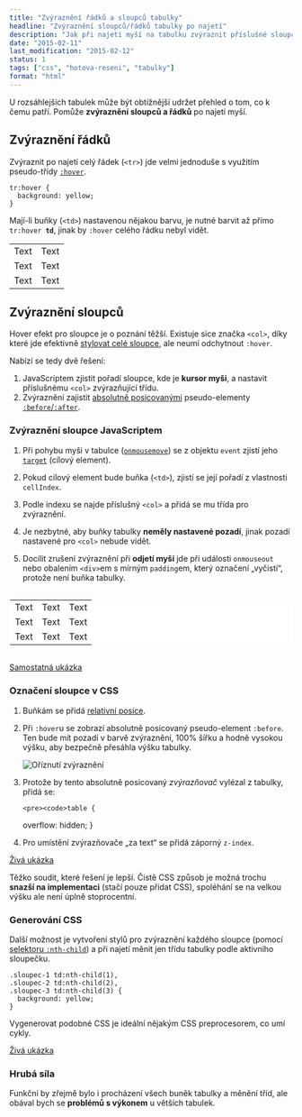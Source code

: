 ```yaml
---
title: "Zvýraznění řádků a sloupců tabulky"
headline: "Zvýraznění sloupců/řádků tabulky po najetí"
description: "Jak při najetí myší na tabulku zvýraznit příslušné sloupce a řádky."
date: "2015-02-11"
last_modification: "2015-02-12"
status: 1
tags: ["css", "hotova-reseni", "tabulky"]
format: "html"
---
```


<p>U rozsáhlejších tabulek může být obtížnější udržet přehled o tom, co k čemu patří. Pomůže <b>zvýraznění sloupců a řádků</b> po najetí myší.</p>



<h2 id="radky">Zvýraznění řádků</h2>

<p>Zvýraznit po najetí celý řádek (<code>&lt;tr></code>) jde velmi jednoduše s využitím pseudo-třídy <a href="/css-selektory#uzivatelske-akce"><code>:hover</code></a>.</p>

<pre><code>tr:hover {
  background: yellow;
}</code></pre>

<p>Mají-li buňky (<code>&lt;td></code>) nastavenou nějakou barvu, je nutné barvit až přímo <code>tr:hover <b>td</b></code>, jinak by <code>:hover</code> celého řádku nebyl vidět.</p>

<div class="live">
  <style>
    .zvyrazneni-radku tr:hover td {
      background: yellow;
    }
  </style>
  <table class="zvyrazneni-radku">
    <tr>
      <td>Text</td>
      <td>Text</td>
    </tr>
    <tr>
      <td>Text</td>
      <td>Text</td>
    </tr>
    <tr>
      <td>Text</td>
      <td>Text</td>
    </tr>
  </table>
</div>


<h2 id="sloupce">Zvýraznění sloupců</h2>

<p>Hover efekt pro sloupce je o poznání těžší. Existuje sice značka <code>&lt;col></code>, díky které jde efektivně <a href="/stylovani-tabulky">stylovat celé sloupce</a>, ale neumí odchytnout <code>:hover</code>.</p>

<p>Nabízí se tedy dvě řešení:</p>

<ol>
  <li>JavaScriptem zjistit pořadí sloupce, kde je <b>kursor myši</b>, a nastavit příslušnému <code>&lt;col></code> zvýrazňující třídu.</li>
  
  <li>Zvýraznění zajistit <a href="/position#absolute">absolutně posicovanými</a> pseudo-elementy <a href="/content-attr"><code>:before</code>/<code>:after</code></a>.</li>
</ol>


<h3 id="js">Zvýraznění sloupce JavaScriptem</h3>

<ol>
  <li>
    <p>Při pohybu myši v tabulce (<a href="/udalosti-mysi#onmousemove"><code>onmousemove</code></a>) se z objektu <code>event</code> zjistí jeho <a href="/event-target"><code>target</code></a> (cílový element).</p>
  </li>  
  <li>
    <p>Pokud cílový element bude buňka (<code>&lt;td></code>), zjistí se její pořadí z vlastnosti <code>cellIndex</code>.</p>
  </li>  
  <li>
    <p>Podle indexu se najde příslušný <code>&lt;col></code> a přidá se mu třída pro zvýraznění.</p>
  </li>
  <li>
    <p>Je nezbytné, aby buňky tabulky <b>neměly nastavené pozadí</b>, jinak pozadí nastavené pro <code>&lt;col></code> nebude vidět.</p>
  </li>
  <li>
    <p>Docílit zrušení zvýraznění při <b>odjetí myší</b> jde při události <code>onmouseout</code> nebo obalením <code>&lt;div></code>em s mírným <code>padding</code>em, který označení „vyčistí“, protože není buňka tabulky.</p>
  </li>
</ol>

<div class="live">
  <style>
    table.zvyrazneni-js {
      background: #fff;
    }
    .zvyrazneni-js td {
      background: transparent;
    }
    .zvyrazneni-js tr:hover td, 
    .zvyrazneni-js col.hover {
      background: yellow;
    }
  </style>
  <div style="padding: .1em" onmousemove="zvyraznit(event)">
  <table class="zvyrazneni-js">
    <colgroup>
      <col>
      <col>
      <col>
    </colgroup>
    <tr>
      <td>Text</td>
      <td>Text</td>
      <td>Text</td>
    </tr>
    <tr>
      <td>Text</td>
      <td>Text</td>
      <td>Text</td>
    </tr>
    <tr>
      <td>Text</td>
      <td>Text</td>
      <td>Text</td>
    </tr>    
  </table>
    </div>
  <script>
    var aktivniSloupec = false;
    var sloupce = document.querySelector('.zvyrazneni-js').getElementsByTagName("col");
    function zvyraznit(e) {
        if (aktivniSloupec !== false) {
            sloupce[aktivniSloupec].className = "";
        }
        e = e || window.event;
        var bunka = (e.target || e.srcElement);
        if (bunka.tagName == "TD") {
            aktivniSloupec = bunka.cellIndex;
            sloupce[aktivniSloupec].className = "hover";
        }
    }
  </script>  
</div>

<p><a href="https://kod.djpw.cz/bikb">Samostatná ukázka</a></p>


<h3 id="css">Označení sloupce v CSS</h3>

<ol>
  <li>
    <p>Buňkám se přidá <a href="/position#relative">relativní posice</a>.</p>
  </li>
  <li>
    <p>Při <code>:hover</code>u se zobrazí absolutně posicovaný pseudo-element <code>:before</code>. Ten bude mít pozadí v barvě zvýraznění, 100% šířku a hodně vysokou výšku, aby bezpečně přesáhla výšku tabulky.</p>
    <p><img src="/files/zvyrazneni-tabulky/oriznuti.png" alt="Oříznutí zvýraznění" class="border"></p>    
  </li>
  <li>
    <p>Protože by tento absolutně posicovaný <i>zvýrazňovač</i> vylézal z tabulky, přidá se:</p>
    
    <pre><code>table {
  overflow: hidden;
}</code></pre>
  </li>
  <li>
    <p>Pro umístění zvýrazňovače „za text“ se přidá záporný <code>z-index</code>.</p>
  </li>
</ol>

<p><a href="https://kod.djpw.cz/jhkb">Živá ukázka</a></p>

<p>Těžko soudit, které řešení je lepší. Čistě CSS způsob je možná trochu <b>snazší na implementaci</b> (stačí pouze přidat CSS), spoléhání se na velkou výšku ale není úplně stoprocentní.</p>


<h3 id="generovani-css">Generování CSS</h3>

<p>Další možnost je vytvoření stylů pro zvýraznění každého sloupce (pomocí <a href="/css-selektory#n-ty-potomek">selektoru <code>:nth-child</code></a>) a při najetí měnit jen třídu tabulky podle aktivního sloupečku.</p>

<pre><code>.sloupec-1 td:nth-child(1),
.sloupec-2 td:nth-child(2),
.sloupec-3 td:nth-child(3) {
  background: yellow;
}</code></pre>

<p>Vygenerovat podobné CSS je ideální nějakým CSS preprocesorem, co umí cykly.</p>

<p><a href="https://kod.djpw.cz/cikb">Živá ukázka</a></p>


<h3 id="hruba-sila">Hrubá síla</h3>

<p>Funkční by zřejmě bylo i procházení všech buněk tabulky a měnění tříd, ale obával bych se <b>problémů s výkonem</b> u větších tabulek.</p>